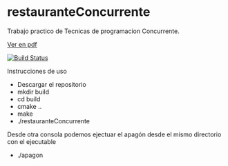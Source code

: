 # restauranteConcurrente
Trabajo practico de Tecnicas de programacion Concurrente.

[Ver en pdf](2016-2C-PrimerProyecto.pdf)

[![Build Status](https://travis-ci.org/jcostamagna/restauranteConcurrente.svg?branch=master)](https://travis-ci.org/jcostamagna/restauranteConcurrente)


Instrucciones de uso

- Descargar el repositorio
- mkdir build
- cd build
- cmake ..
- make
- ./restauranteConcurrente <nombre-archivo-log>


Desde otra consola podemos ejectuar el apagón desde el mismo directorio con el ejecutable

- ./apagon